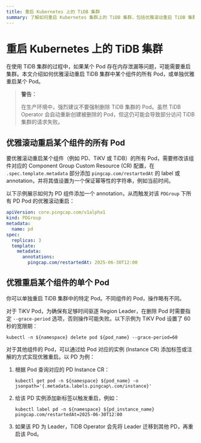 ```yaml
---
title: 重启 Kubernetes 上的 TiDB 集群
summary: 了解如何重启 Kubernetes 集群上的 TiDB 集群，包括优雅滚动重启 TiDB 集群中某个组件的所有 Pod，以及单独重启某个 Pod。
---
```


# 重启 Kubernetes 上的 TiDB 集群

在使用 TiDB 集群的过程中，如果某个 Pod 存在内存泄漏等问题，可能需要重启集群。本文介绍如何优雅滚动重启 TiDB 集群中某个组件的所有 Pod，或单独优雅重启某个 Pod。

> **警告：**
>
> 在生产环境中，强烈建议不要强制删除 TiDB 集群的 Pod。虽然 TiDB Operator 会自动重新创建被删除的 Pod，但这仍可能会导致部分访问 TiDB 集群的请求失败。

## 优雅滚动重启某个组件的所有 Pod

要优雅滚动重启某个组件（例如 PD、TiKV 或 TiDB）的所有 Pod，需要修改该组件对应的 Component Group Custom Resource (CR) 配置，在 `.spec.template.metadata` 部分添加 `pingcap.com/restartedAt` 的 label 或 annotation，并将其值设置为一个保证幂等性的字符串，例如当前时间。

以下示例展示如何为 PD 组件添加一个 annotation，从而触发对该 `PDGroup` 下所有 PD Pod 的优雅滚动重启：

```yaml
apiVersion: core.pingcap.com/v1alpha1
kind: PDGroup
metadata:
  name: pd
spec:
  replicas: 3
  template:
    metadata:
      annotations:
        pingcap.com/restartedAt: 2025-06-30T12:00
```

## 优雅重启某个组件的单个 Pod

你可以单独重启 TiDB 集群中的特定 Pod。不同组件的 Pod，操作略有不同。

对于 TiKV Pod，为确保有足够时间驱逐 Region Leader，在删除 Pod 时需要指定 `--grace-period` 选项，否则操作可能失败。以下示例为 TiKV Pod 设置了 60 秒的宽限期：

```shell
kubectl -n ${namespace} delete pod ${pod_name} --grace-period=60
```

对于其他组件的 Pod，可以通过给 Pod 对应的实例 (Instance CR) 添加标签或注解的方式实现优雅重启。以 PD 为例：

1. 根据 Pod 查询对应的 PD Instance CR：

    ```shell
    kubectl get pod -n ${namespace} ${pod_name} -o jsonpath='{.metadata.labels.pingcap\.com/instance}'
    ```

2. 给该 PD 实例添加新标签以触发重启，例如：

    ```shell
    kubectl label pd -n ${namespace} ${pd_instance_name} pingcap.com/restartedAt=2025-06-30T12:00
    ```

3. 如果该 PD 为 Leader，TiDB Operator 会先将 Leader 迁移到其他 PD，再重启该 Pod。
